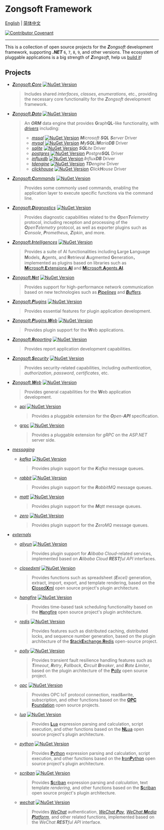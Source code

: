 # Zongsoft Framework

[English](README.md) | [简体中文](README-zh.md)

[![Contributor Covenant](https://img.shields.io/badge/Contributor%20Covenant-2.1-4baaaa.svg)](CODE_OF_CONDUCT.md)

-----

This is a collection of open source projects for the _**Z**ongsoft_ development framework, supporting _**.NET**_ `6`, `7`, `8`, `9`, and other versions.
The ecosystem of pluggable applications is a big strength of _**Z**ongsoft_, help us [build it](CONTRIBUTING.md)!

## Projects

- [_**Z**ongsoft.**C**ore_](Zongsoft.Core) [![NuGet Version](https://img.shields.io/nuget/v/Zongsoft.Core)](https://nuget.org/packages/Zongsoft.Core)
	> Includes shared _interfaces_, _classes_, _enumerations_, etc., providing the necessary core functionality for the _**Z**ongsoft_ development framework.
- [_**Z**ongsoft.**D**ata_](Zongsoft.Data) [![NuGet Version](https://img.shields.io/nuget/v/Zongsoft.Data)](https://nuget.org/packages/Zongsoft.Data)
	> An _**ORM**_ data engine that provides **G**raph**QL**-like functionality, with [_drivers_](Zongsoft.Data/drivers/) including:
	> - [_mssql_](Zongsoft.Data/drivers/mssql/) [![NuGet Version](https://img.shields.io/nuget/v/Zongsoft.Data.MsSql)](https://nuget.org/packages/Zongsoft.Data.MsSql)
	> _**M**icrosoft **SQL** **S**erver_ Driver
	> - [_mysql_](Zongsoft.Data/drivers/mysql/) [![NuGet Version](https://img.shields.io/nuget/v/Zongsoft.Data.MySql)](https://nuget.org/packages/Zongsoft.Data.MySql)
	> _**M**y**SQL**_/_**M**aria**DB**_ Driver
	> - [_sqlite_](Zongsoft.Data/drivers/sqlite/) [![NuGet Version](https://img.shields.io/nuget/v/Zongsoft.Data.SQLite)](https://nuget.org/packages/Zongsoft.Data.SQLite)
	> _**SQL**ite_ Driver
	> - [_postgres_](Zongsoft.Data/drivers/postgres/) [![NuGet Version](https://img.shields.io/nuget/v/Zongsoft.Data.Postgres)](https://nuget.org/packages/Zongsoft.Data.Postgres)
	> _**P**ostgre**SQL**_ Driver
	> - [_influxdb_](Zongsoft.Data/drivers/influx/) [![NuGet Version](https://img.shields.io/nuget/v/Zongsoft.Data.Influx)](https://nuget.org/packages/Zongsoft.Data.Influx)
	> _**I**nflux**DB**_ Driver
	> - [_tdengine_](Zongsoft.Data/drivers/tdengine/) [![NuGet Version](https://img.shields.io/nuget/v/Zongsoft.Data.TDengine)](https://nuget.org/packages/Zongsoft.Data.TDengine)
	> _**TD**engine_ Driver
	> - [_clickhouse_](Zongsoft.Data/drivers/clickhouse/) [![NuGet Version](https://img.shields.io/nuget/v/Zongsoft.Data.ClickHouse)](https://nuget.org/packages/Zongsoft.Data.ClickHouse)
	> _**C**lick**H**ouse_ Driver
- [_**Z**ongsoft.**C**ommands_](Zongsoft.Commands) [![NuGet Version](https://img.shields.io/nuget/v/Zongsoft.Commands)](https://nuget.org/packages/Zongsoft.Commands)
	> Provides some commonly used commands, enabling the application layer to execute specific functions via the command line.
- [_**Z**ongsoft.**D**iagnostics_](Zongsoft.Diagnostics) [![NuGet Version](https://img.shields.io/nuget/v/Zongsoft.Diagnostics)](https://nuget.org/packages/Zongsoft.Diagnostics)
	> Provides diagnostic capabilities related to the _**O**pen**T**elemetry_ protocol, including reception and processing of the _**O**pen**T**elemetry_ protocol, as well as exporter plugins such as _**C**onsole_, _**P**rometheus_, _**Z**ipkin_, and more.
- [_**Z**ongsoft.**I**ntelligences_](Zongsoft.Intelligences) [![NuGet Version](https://img.shields.io/nuget/v/Zongsoft.Intelligences)](https://nuget.org/packages/Zongsoft.Intelligences)
	> Provides a suite of AI functionalities including **L**arge **L**anguage **M**odels, **A**gents, and **R**etrieval **A**ugmented **G**eneration，implemented as plugins based on libraries such as [**M**icrosoft.**E**xtensions.**AI**](https://www.nuget.org/packages/Microsoft.Extensions.AI) and [**M**icrosoft.**A**gents.**AI**](https://www.nuget.org/packages/Microsoft.Agents.AI).
- [_**Z**ongsoft.**N**et_](Zongsoft.Net) [![NuGet Version](https://img.shields.io/nuget/v/Zongsoft.Net)](https://nuget.org/packages/Zongsoft.Net)
	> Provides support for high-performance network communication based on new technologies such as [_**P**ipelines_](https://learn.microsoft.com/zh-cn/dotnet/standard/io/pipelines) and [_**B**uffers_](https://learn.microsoft.com/zh-cn/dotnet/standard/io/buffers).
- [_**Z**ongsoft.**P**lugins_](Zongsoft.Plugins) [![NuGet Version](https://img.shields.io/nuget/v/Zongsoft.Plugins)](https://nuget.org/packages/Zongsoft.Plugins)
	> Provides essential features for plugin application development.
- [_**Z**ongsoft.**P**lugins.**W**eb_](Zongsoft.Plugins.Web) [![NuGet Version](https://img.shields.io/nuget/v/Zongsoft.Plugins.Web)](https://nuget.org/packages/Zongsoft.Plugins.Web)
	> Provides plugin support for the **W**eb applications.
- [_**Z**ongsoft.**R**eporting_](Zongsoft.Reporting) [![NuGet Version](https://img.shields.io/nuget/v/Zongsoft.Reporting)](https://nuget.org/packages/Zongsoft.Reporting)
	> Provides report application development capabilities.
- [_**Z**ongsoft.**S**ecurity_](Zongsoft.Security) [![NuGet Version](https://img.shields.io/nuget/v/Zongsoft.Security)](https://nuget.org/packages/Zongsoft.Security)
	> Provides security-related capabilities, including _authentication_, _authorization_, _password_, _certificates_, etc.
- [_**Z**ongsoft.**W**eb_](Zongsoft.Web) [![NuGet Version](https://img.shields.io/nuget/v/Zongsoft.Web)](https://nuget.org/packages/Zongsoft.Web)
	> Provides general capabilities for the **W**eb application development.
	- [api](Zongsoft.Web/api/) [![NuGet Version](https://img.shields.io/nuget/v/Zongsoft.Web.OpenApi)](https://nuget.org/packages/Zongsoft.Web.OpenApi)
		> Provides a pluggable extension for the _**O**pen-**API**_ specification.
	- [grpc](Zongsoft.Web/grpc/) [![NuGet Version](https://img.shields.io/nuget/v/Zongsoft.Web.Grpc)](https://nuget.org/packages/Zongsoft.Web.Grpc)
		> Provides a pluggable extension for _gRPC_ on the _ASP.NET_ server side.

- [_messaging_](messaging/)
	- [_kafka_](messaging/kafka/) [![NuGet Version](https://img.shields.io/nuget/v/Zongsoft.Messaging.Kafka)](https://nuget.org/packages/Zongsoft.Messaging.Kafka)
		> Provides plugin support for the _**K**afka_ message queues.
	- [_rabbit_](messaging/rabbit/) [![NuGet Version](https://img.shields.io/nuget/v/Zongsoft.Messaging.RabbitMQ)](https://nuget.org/packages/Zongsoft.Messaging.RabbitMQ)
		> Provides plugin support for the _**R**abbitMQ_ message queues.
	- [_mqtt_](messaging/mqtt/) [![NuGet Version](https://img.shields.io/nuget/v/Zongsoft.Messaging.Mqtt)](https://nuget.org/packages/Zongsoft.Messaging.Mqtt)
		> Provides plugin support for the _**M**qtt_ message queues.
	- [_zero_](messaging/zero/) [![NuGet Version](https://img.shields.io/nuget/v/Zongsoft.Messaging.ZeroMQ)](https://nuget.org/packages/Zongsoft.Messaging.ZeroMQ)
		> Provides plugin support for the _**Z**eroMQ_ message queues.

- [_externals_](externals/)
	- [_aliyun_](externals/aliyun/) [![NuGet Version](https://img.shields.io/nuget/v/Zongsoft.Externals.Aliyun)](https://nuget.org/packages/Zongsoft.Externals.Aliyun)
		> Provides plugin support for _**A**libaba Cloud_-related services, implemented based on _**A**libaba Cloud_ _**REST**ful API_ interfaces.
	- [_closedxml_](externals/closedxml/) [![NuGet Version](https://img.shields.io/nuget/v/Zongsoft.Externals.ClosedXml)](https://nuget.org/packages/Zongsoft.Externals.ClosedXml)
		> Provides functions such as spreadsheet _(**E**xcel)_ generation, extract, import, export, and template rendering, based on the [**C**losed**X**ml](https://github.com/ClosedXML) open source project's plugin architecture.
	- [_hangfire_](externals/hangfire/) [![NuGet Version](https://img.shields.io/nuget/v/Zongsoft.Externals.Hangfire)](https://nuget.org/packages/Zongsoft.Externals.Hangfire)
		> Provides time-based task scheduling functionality based on the [**H**angfire](https://www.hangfire.io) open source project's plugin architecture.
	- [_redis_](externals/redis/) [![NuGet Version](https://img.shields.io/nuget/v/Zongsoft.Externals.Redis)](https://nuget.org/packages/Zongsoft.Externals.Redis)
		> Provides features such as distributed caching, distributed locks, and sequence number generation, based on the plugin architecture of the [**S**tack**E**xchange.**R**edis](https://github.com/StackExchange/StackExchange.Redis) open-source project.
	- [_polly_](externals/polly/) [![NuGet Version](https://img.shields.io/nuget/v/Zongsoft.Externals.Polly)](https://nuget.org/packages/Zongsoft.Externals.Polly)
		> Provides transient fault resilience handling features such as _**T**imeout_, _**R**etry_, _**F**allback_, _**C**ircuit **B**reaker_, and _**R**ate **L**imiter_, based on the plugin architecture of the [**P**olly](https://www.pollydocs.org) open source project.
	- [_opc_](externals/opc/) [![NuGet Version](https://img.shields.io/nuget/v/Zongsoft.Externals.Opc)](https://nuget.org/packages/Zongsoft.Externals.Opc)
		> Provides OPC IoT protocol connection, read&write, subscription, and other functions based on the [**OPC** **F**oundation](https://github.com/OPCFoundation/UA-.NETStandard) open source projects.
	- [_lua_](externals/lua/) [![NuGet Version](https://img.shields.io/nuget/v/Zongsoft.Externals.Lua)](https://nuget.org/packages/Zongsoft.Externals.Lua)
		> Provides [**L**ua](https://lua.org) expression parsing and calculation, script execution, and other functions based on the [**NL**ua](https://github.com/nlua/nlua) open source project's plugin architecture.
	- [_python_](externals/python/) [![NuGet Version](https://img.shields.io/nuget/v/Zongsoft.Externals.Python)](https://nuget.org/packages/Zongsoft.Externals.Python)
		> Provides [**P**ython](https://python.org) expression parsing and calculation, script execution, and other functions based on the [**I**ron**P**ython](https://ironpython.net) open source project's plugin architecture.
	- [_scriban_](externals/scriban/) [![NuGet Version](https://img.shields.io/nuget/v/Zongsoft.Externals.Scriban)](https://nuget.org/packages/Zongsoft.Externals.Scriban)
		> Provides [**S**criban](https://github.com/lunet-io/scriban) expression parsing and _calculation_, text template _rendering_, and other functions based on the [**S**criban](https://github.com/scriban/scriban) open source project's plugin architecture.
	- [_wechat_](externals/wechat/) [![NuGet Version](https://img.shields.io/nuget/v/Zongsoft.Externals.Wechat)](https://nuget.org/packages/Zongsoft.Externals.Wechat)
		> Provides [_WeChat_](https://weixin.qq.com) authentication, [_WeChat **P**ay_](https://pay.weixin.qq.com), [_WeChat **M**edia **P**latform_](https://mp.weixin.qq.com), and other related functions, implemented based on the _WeChat **REST**ful API_ interface.
